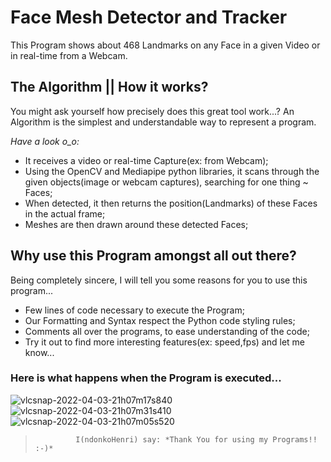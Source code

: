 # Face Mesh Detector and Tracker

This Program shows about 468 Landmarks on any Face in a given Video or in real-time from a Webcam.

## The Algorithm || How it works?

You might ask yourself how precisely does this great tool work...? An Algorithm is the simplest and understandable way
to represent a program.

*Have a look o_o:*

- It receives a video or real-time Capture(ex: from Webcam);
- Using the OpenCV and Mediapipe python libraries, it scans through the given objects(image or webcam captures),
  searching for one thing ~ Faces;
- When detected, it then returns the position(Landmarks) of these Faces in the actual frame;
- Meshes are then drawn around these detected Faces;
  
## Why use this Program amongst all out there?

Being completely sincere, I will tell you some reasons for you to use this program...

- Few lines of code necessary to execute the Program;
- Our Formatting and Syntax respect the Python code styling rules;
- Comments all over the programs, to ease understanding of the code;
- Try it out to find more interesting features(ex: speed,fps) and let me know...

### Here is what happens when the Program is executed...

![vlcsnap-2022-04-03-21h07m17s840](https://user-images.githubusercontent.com/98978078/161510513-1aaefa63-1090-4738-b1d3-67b384771068.png)
![vlcsnap-2022-04-03-21h07m31s410](https://user-images.githubusercontent.com/98978078/161510589-4d02376d-817c-46a7-bbe7-9fc9f069f39a.png)
![vlcsnap-2022-04-03-21h07m05s520](https://user-images.githubusercontent.com/98978078/161510628-735a78a0-767a-467e-b972-7ee522674992.png)



>              I(ndonkoHenri) say: *Thank You for using my Programs!! :-)*


